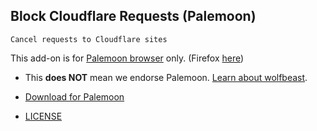 ## Block Cloudflare Requests (Palemoon)

`Cancel requests to Cloudflare sites`


This add-on is for [Palemoon browser](https://en.wikipedia.org/wiki/Pale_Moon_(web_browser)) only. (Firefox [here](../../subfiles/about.bcma.md))  


- This **does NOT** mean we endorse Palemoon. [Learn about wolfbeast](../../cloudflare_users/README.md).

- [Download for Palemoon](https://0xacab.org/dCF/deCloudflare/-/raw/master/tool/block_cloudflare_requests_pm/bcfr.pm.xpi)

- [LICENSE](LICENSE)
